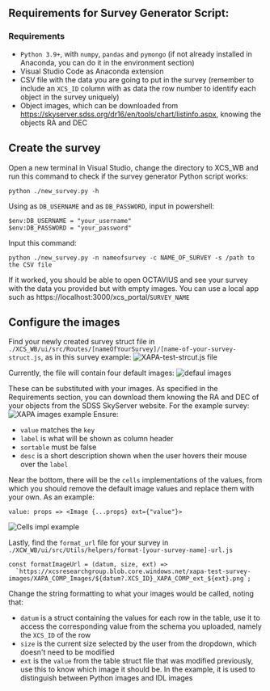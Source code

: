 ## Requirements for Survey Generator Script:
### Requirements
 - `Python 3.9+`, with `numpy`, `pandas` and `pymongo` (if not already installed in Anaconda, you can do it in the environment section)
 - Visual Studio Code as Anaconda extension
 - CSV file with the data you are going to put in the survey (remember to include an `XCS_ID` column with as data the row number to identify each object in the survey uniquely)
 - Object images, which can be downloaded from https://skyserver.sdss.org/dr16/en/tools/chart/listinfo.aspx, knowing the objects RA and DEC 


## Create the survey
Open a new terminal in Visual Studio, change the directory to XCS_WB and run this command to check if the survey generator Python script works:
```
python ./new_survey.py -h
```

Using as `DB_USERNAME` and as `DB_PASSWORD`, input in powershell:
``` 
$env:DB_USERNAME = "your_username"
$env:DB_PASSWORD = "your_password"
```

Input this command:
``` 
python ./new_survey.py -n nameofsurvey -c NAME_OF_SURVEY -s /path to the CSV file
```

If it worked, you should be able to open OCTAVIUS and see your survey with the data you provided but with empty images. You can use a local app such as https://localhost:3000/xcs_portal/`SURVEY_NAME`


## Configure the images

Find your newly created survey struct file in `./XCS_WB/ui/src/Routes/[nameOfYourSurvey]/[name-of-your-survey-struct.js`, as in this survey example:
![XAPA-test-strcut.js file](./docs/finding_struct_file.png)

Currently, the file will contain four default images:
![defaul images](./docs/default_images.png)

These can be substituted with your images. As specified in the Requirements section, you can download them knowing the RA and DEC of your objects from the SDSS SkyServer website. For the example survey:
![XAPA images example](./docs/XAPA_images_example.png)
Ensure:
- `value` matches the `key` 
- `label` is what will be shown as column header
- `sortable` must be false
- `desc` is a short description shown when the user hovers their mouse over the `label`

Near the bottom, there will be the `cells` implementations of the values, from which you should remove the default image values and replace them with your own.
As an example:
``` 
value: props => <Image {...props} ext={"value"}>
```
![Cells impl example](./docs/Cells_impl_example.png)

Lastly, find the `format_url` file for your survey in `./XCW_WB/ui/src/Utils/helpers/format-[your-survey-name]-url.js`

``` 
const formatImageUrl = (datum, size, ext) =>
  `https://xcsresearchgroup.blob.core.windows.net/xapa-test-survey-images/XAPA_COMP_Images/${datum?.XCS_ID}_XAPA_COMP_ext_${ext}.png`;
```

Change the string formatting to what your images would be called, noting that:
- `datum` is a struct containing the values for each row in the table, use it to access the corresponding value from the schema you uploaded, namely the `XCS_ID` of the row
- `size` is the current size selected by the user from the dropdown, which doesn't need to be modified
- `ext` is the `value` from the table struct file that was modified previously, use this to know which image it should be. In the example, it is used to distinguish between Python images and IDL images

